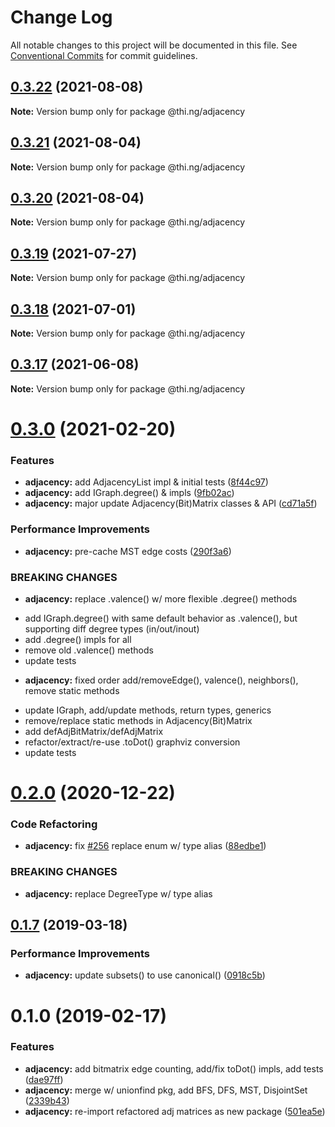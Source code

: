 # Change Log

All notable changes to this project will be documented in this file.
See [Conventional Commits](https://conventionalcommits.org) for commit guidelines.

## [0.3.22](https://github.com/thi-ng/umbrella/compare/@thi.ng/adjacency@0.3.21...@thi.ng/adjacency@0.3.22) (2021-08-08)

**Note:** Version bump only for package @thi.ng/adjacency





## [0.3.21](https://github.com/thi-ng/umbrella/compare/@thi.ng/adjacency@0.3.20...@thi.ng/adjacency@0.3.21) (2021-08-04)

**Note:** Version bump only for package @thi.ng/adjacency





## [0.3.20](https://github.com/thi-ng/umbrella/compare/@thi.ng/adjacency@0.3.19...@thi.ng/adjacency@0.3.20) (2021-08-04)

**Note:** Version bump only for package @thi.ng/adjacency





## [0.3.19](https://github.com/thi-ng/umbrella/compare/@thi.ng/adjacency@0.3.18...@thi.ng/adjacency@0.3.19) (2021-07-27)

**Note:** Version bump only for package @thi.ng/adjacency





## [0.3.18](https://github.com/thi-ng/umbrella/compare/@thi.ng/adjacency@0.3.17...@thi.ng/adjacency@0.3.18) (2021-07-01)

**Note:** Version bump only for package @thi.ng/adjacency





## [0.3.17](https://github.com/thi-ng/umbrella/compare/@thi.ng/adjacency@0.3.16...@thi.ng/adjacency@0.3.17) (2021-06-08)

**Note:** Version bump only for package @thi.ng/adjacency





# [0.3.0](https://github.com/thi-ng/umbrella/compare/@thi.ng/adjacency@0.2.6...@thi.ng/adjacency@0.3.0) (2021-02-20)


### Features

* **adjacency:** add AdjacencyList impl & initial tests ([8f44c97](https://github.com/thi-ng/umbrella/commit/8f44c9762c0856a9b96e4548d2386eca6dcbf397))
* **adjacency:** add IGraph.degree() & impls ([9fb02ac](https://github.com/thi-ng/umbrella/commit/9fb02ac7467785a0802c544cbc3100d6ac52fb87))
* **adjacency:** major update Adjacency(Bit)Matrix classes & API ([cd71a5f](https://github.com/thi-ng/umbrella/commit/cd71a5fca3b2d8525c5b1c6e9032e55e39fea2dd))


### Performance Improvements

* **adjacency:** pre-cache MST edge costs ([290f3a6](https://github.com/thi-ng/umbrella/commit/290f3a6e1f9d71ddf3bb33f4bc6e9552896903a9))


### BREAKING CHANGES

* **adjacency:** replace .valence() w/ more flexible .degree() methods

- add IGraph.degree() with same default behavior as .valence(),
  but supporting diff degree types (in/out/inout)
- add .degree() impls for all
- remove old .valence() methods
- update tests
* **adjacency:** fixed order add/removeEdge(), valence(), neighbors(),
remove static methods

- update IGraph, add/update methods, return types, generics
- remove/replace static methods in Adjacency(Bit)Matrix
- add defAdjBitMatrix/defAdjMatrix
- refactor/extract/re-use .toDot() graphviz conversion
- update tests





# [0.2.0](https://github.com/thi-ng/umbrella/compare/@thi.ng/adjacency@0.1.67...@thi.ng/adjacency@0.2.0) (2020-12-22)


### Code Refactoring

* **adjacency:** fix [#256](https://github.com/thi-ng/umbrella/issues/256) replace enum w/ type alias ([88edbe1](https://github.com/thi-ng/umbrella/commit/88edbe10ffe9ceb9f5e8494c9a60b8067a7d57d1))


### BREAKING CHANGES

* **adjacency:** replace DegreeType w/ type alias





## [0.1.7](https://github.com/thi-ng/umbrella/compare/@thi.ng/adjacency@0.1.6...@thi.ng/adjacency@0.1.7) (2019-03-18)

### Performance Improvements

* **adjacency:** update subsets() to use canonical() ([0918c5b](https://github.com/thi-ng/umbrella/commit/0918c5b))

# 0.1.0 (2019-02-17)

### Features

* **adjacency:** add bitmatrix edge counting, add/fix toDot() impls, add tests ([dae97ff](https://github.com/thi-ng/umbrella/commit/dae97ff))
* **adjacency:** merge w/ unionfind pkg, add BFS, DFS, MST, DisjointSet ([2339b43](https://github.com/thi-ng/umbrella/commit/2339b43))
* **adjacency:** re-import refactored adj matrices as new package ([501ea5e](https://github.com/thi-ng/umbrella/commit/501ea5e))
